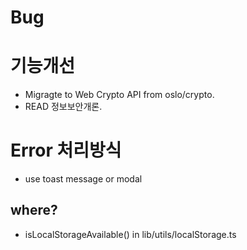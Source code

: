 # Bug


# 기능개선
* Migragte to Web Crypto API from oslo/crypto.
* READ 정보보안개론.



# Error 처리방식
* use toast message or modal
## where?
* isLocalStorageAvailable() in lib/utils/localStorage.ts
